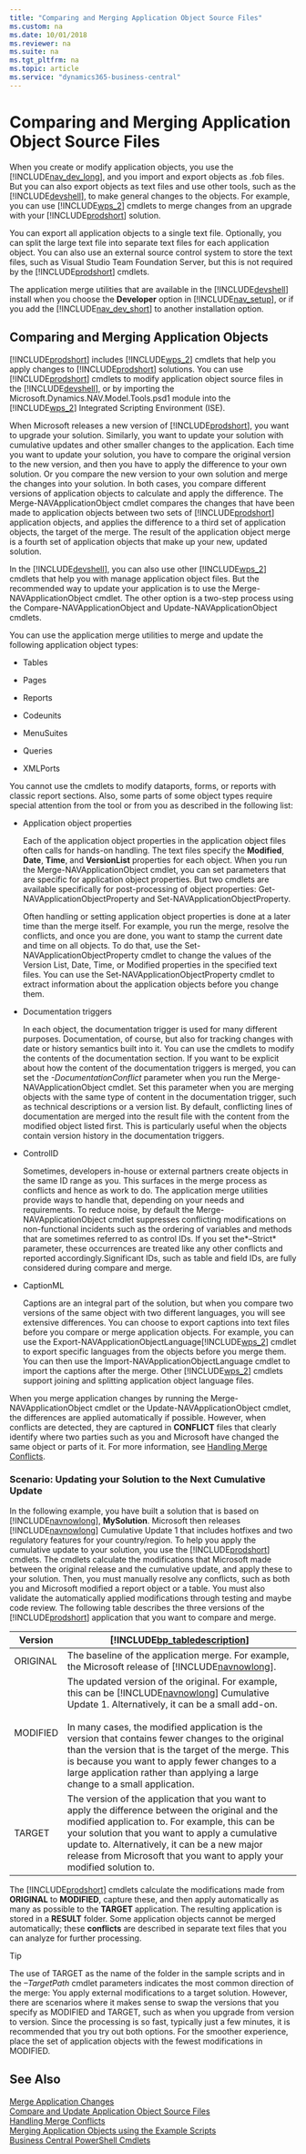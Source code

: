 ```yaml
---
title: "Comparing and Merging Application Object Source Files"
ms.custom: na
ms.date: 10/01/2018
ms.reviewer: na
ms.suite: na
ms.tgt_pltfrm: na
ms.topic: article
ms.service: "dynamics365-business-central"
---
```

# Comparing and Merging Application Object Source Files
When you create or modify application objects, you use the [!INCLUDE[nav_dev_long](../developer/includes/nav_dev_long_md.md)], and you import and export objects as .fob files. But you can also export objects as text files and use other tools, such as the [!INCLUDE[devshell](../developer/includes/devshell.md)], to make general changes to the objects. For example, you can use [!INCLUDE[wps_2](../developer/includes/wps_2_md.md)] cmdlets to merge changes from an upgrade with your [!INCLUDE[prodshort](../developer/includes/prodshort.md)] solution.  

 You can export all application objects to a single text file. Optionally, you can split the large text file into separate text files for each application object. You can also use an external source control system to store the text files, such as Visual Studio Team Foundation Server, but this is not required by the [!INCLUDE[prodshort](../developer/includes/prodshort.md)] cmdlets.  

 The application merge utilities that are available in the [!INCLUDE[devshell](../developer/includes/devshell.md)] install when you choose the **Developer** option in [!INCLUDE[nav_setup](../developer/includes/nav_setup_md.md)], or if you add the [!INCLUDE[nav_dev_short](../developer/includes/nav_dev_short_md.md)] to another installation option.  

## Comparing and Merging Application Objects  
 [!INCLUDE[prodshort](../developer/includes/prodshort.md)] includes [!INCLUDE[wps_2](../developer/includes/wps_2_md.md)] cmdlets that help you apply changes to [!INCLUDE[prodshort](../developer/includes/prodshort.md)] solutions. You can use [!INCLUDE[prodshort](../developer/includes/prodshort.md)] cmdlets to modify application object source files in the [!INCLUDE[devshell](../developer/includes/devshell.md)], or by importing the Microsoft.Dynamics.NAV.Model.Tools.psd1 module into the [!INCLUDE[wps_2](../developer/includes/wps_2_md.md)] Integrated Scripting Environment \(ISE\).  

 When Microsoft releases a new version of [!INCLUDE[prodshort](../developer/includes/prodshort.md)], you want to upgrade your solution. Similarly, you want to update your solution with cumulative updates and other smaller changes to the application. Each time you want to update your solution, you have to compare the original version to the new version, and then you have to apply the difference to your own solution. Or you compare the new version to your own solution and merge the changes into your solution. In both cases, you compare different versions of application objects to calculate and apply the difference. The Merge-NAVApplicationObject cmdlet compares the changes that have been made to application objects between two sets of [!INCLUDE[prodshort](../developer/includes/prodshort.md)] application objects, and applies the difference to a third set of application objects, the target of the merge. The result of the application object merge is a fourth set of application objects that make up your new, updated solution.  

 In the [!INCLUDE[devshell](../developer/includes/devshell.md)], you can also use other [!INCLUDE[wps_2](../developer/includes/wps_2_md.md)] cmdlets that help you with manage application object files. But the recommended way to update your application is to use the Merge-NAVApplicationObject cmdlet. The other option is a two-step process using the Compare-NAVApplicationObject and Update-NAVApplicationObject cmdlets.  

 You can use the application merge utilities to merge and update the following application object types:  

-   Tables  

-   Pages  

-   Reports  

-   Codeunits  

-   MenuSuites  

-   Queries  

-   XMLPorts  

 You cannot use the cmdlets to modify dataports, forms, or reports with classic report sections. Also, some parts of some object types require special attention from the tool or from you as described in the following list:  

-   Application object properties  

     Each of the application object properties in the application object files often calls for hands-on handling. The text files specify the **Modified**, **Date**, **Time**, and **VersionList** properties for each object. When you run the Merge-NAVApplicationObject cmdlet, you can set parameters that are specific for application object properties. But two cmdlets are available specifically for post-processing of object properties: Get-NAVApplicationObjectProperty and Set-NAVApplicationObjectProperty.  

     Often handling or setting application object properties is done at a later time than the merge itself. For example, you run the merge, resolve the conflicts, and once you are done, you want to stamp the current date and time on all objects. To do that, use the Set-NAVApplicationObjectProperty cmdlet to change the values of the Version List, Date, Time, or Modified properties in the specified text files. You can use the Set-NAVApplicationObjectProperty cmdlet to extract information about the application objects before you change them.  

-   Documentation triggers  

     In each object, the documentation trigger is used for many different purposes. Documentation, of course, but also for tracking changes with date or history semantics built into it. You can use the cmdlets to modify the contents of the documentation section. If you want to be explicit about how the content of the documentation triggers is merged, you can set the *-DocumentationConflict* parameter when you run the Merge-NAVApplicationObject cmdlet. Set this parameter when you are merging objects with the same type of content in the documentation trigger, such as technical descriptions or a version list. By default, conflicting lines of documentation are merged into the result file with the content from the modified object listed first. This is particularly useful when the objects contain version history in the documentation triggers.  

-   ControlID  

     Sometimes, developers in-house or external partners create objects in the same ID range as you. This surfaces in the merge process as conflicts and hence as work to do. The application merge utilities provide ways to handle that, depending on your needs and requirements. To reduce noise, by default the Merge-NAVApplicationObject cmdlet suppresses conflicting modifications on non-functional incidents such as the ordering of variables and methods that are sometimes referred to as control IDs. If you set the*–Strict* parameter, these occurrences are treated like any other conflicts and reported accordingly.Significant IDs, such as table and field IDs, are fully considered during compare and merge.  

-   CaptionML  

     Captions are an integral part of the solution, but when you compare two versions of the same object with two different languages, you will see extensive differences. You can choose to export captions into text files before you compare or merge application objects. For example, you can use the Export-NAVApplicationObjectLanguage[!INCLUDE[wps_2](../developer/includes/wps_2_md.md)] cmdlet to export specific languages from the objects before you merge them. You can then use the Import-NAVApplicationObjectLanguage cmdlet to import the captions after the merge. Other [!INCLUDE[wps_2](../developer/includes/wps_2_md.md)] cmdlets support joining and splitting application object language files.  

 When you merge application changes by running the Merge-NAVApplicationObject cmdlet or the Update-NAVApplicationObject cmdlet, the differences are applied automatically if possible. However, when conflicts are detected, they are captured in **CONFLICT** files that clearly identify where two parties such as you and Microsoft have changed the same object or parts of it. For more information, see [Handling Merge Conflicts](Handling-Merge-Conflicts.md).  

### Scenario: Updating your Solution to the Next Cumulative Update  
 In the following example, you have built a solution that is based on [!INCLUDE[navnowlong](../developer/includes/navnowlong_md.md)], **MySolution**. Microsoft then releases [!INCLUDE[navnowlong](../developer/includes/navnowlong_md.md)] Cumulative Update 1 that includes hotfixes and two regulatory features for your country/region. To help you apply the cumulative update to your solution, you use the [!INCLUDE[prodshort](../developer/includes/prodshort.md)] cmdlets. The cmdlets calculate the modifications that Microsoft made between the original release and the cumulative update, and apply these to your solution. Then, you must manually resolve any conflicts, such as both you and Microsoft modified a report object or a table. You must also validate the automatically applied modifications through testing and maybe code review. The following table describes the three versions of the [!INCLUDE[prodshort](../developer/includes/prodshort.md)] application that you want to compare and merge.  

|Version|[!INCLUDE[bp_tabledescription](../developer/includes/bp_tabledescription_md.md)]|  
|-------------|---------------------------------------|  
|ORIGINAL|The baseline of the application merge. For example, the Microsoft release of [!INCLUDE[navnowlong](../developer/includes/navnowlong_md.md)].|  
|MODIFIED|The updated version of the original. For example, this can be [!INCLUDE[navnowlong](../developer/includes/navnowlong_md.md)] Cumulative Update 1. Alternatively, it can be a small add-on.<br /><br /> In many cases, the modified application is the version that contains fewer changes to the original than the version that is the target of the merge. This is because you want to apply fewer changes to a large application rather than applying a large change to a small application.|  
|TARGET|The version of the application that you want to apply the difference between the original and the modified application to. For example, this can be your solution that you want to apply a cumulative update to. Alternatively, it can be a new major release from Microsoft that you want to apply your modified solution to.|  

 The [!INCLUDE[prodshort](../developer/includes/prodshort.md)] cmdlets calculate the modifications made from **ORIGINAL** to **MODIFIED**, capture these, and then apply automatically as many as possible to the **TARGET** application. The resulting application is stored in a **RESULT** folder. Some application objects cannot be merged automatically; these **conflicts** are described in separate text files that you can analyze for further processing.  

> [!TIP]  
>  The use of TARGET as the name of the folder in the sample scripts and in the *–TargetPath* cmdlet parameters indicates the most common direction of the merge: You apply external modifications to a target solution. However, there are scenarios where it makes sense to swap the versions that you specify as MODIFIED and TARGET, such as when you upgrade from version to version. Since the processing is so fast, typically just a few minutes, it is recommended that you try out both options. For the smoother experience, place the set of application objects with the fewest modifications in MODIFIED.  

## See Also  
 [Merge Application Changes](merge-application-changes.md)   
 [Compare and Update Application Object Source Files](compare-update-application-object-source-files.md)   
 [Handling Merge Conflicts](Handling-Merge-Conflicts.md)   
 [Merging Application Objects using the Example Scripts](Merging-Application-Objects-using-the-Example-Scripts.md)      
 [Business Central PowerShell Cmdlets](https://docs.microsoft.com/en-us/powershell/business-central/overview)
